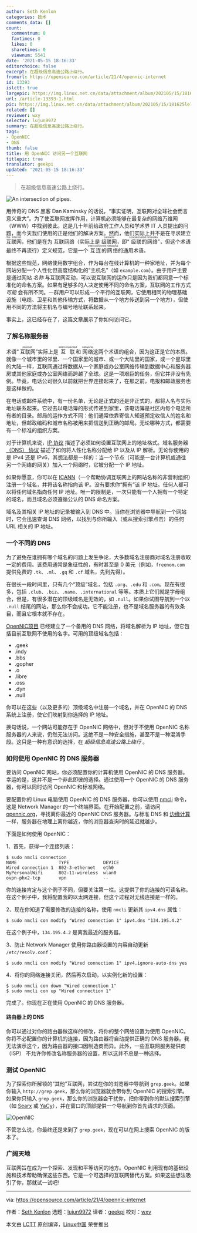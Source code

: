 ```yaml
---
author: Seth Kenlon
categories: 技术
comments_data: []
count:
  commentnum: 0
  favtimes: 0
  likes: 0
  sharetimes: 0
  viewnum: 5541
date: '2021-05-15 18:16:33'
editorchoice: false
excerpt: 在超级信息高速公路上绕行。
fromurl: https://opensource.com/article/21/4/opennic-internet
id: 13393
islctt: true
largepic: https://img.linux.net.cn/data/attachment/album/202105/15/181625le76l758lel653b5.jpg
url: /article-13393-1.html
pic: https://img.linux.net.cn/data/attachment/album/202105/15/181625le76l758lel653b5.jpg.thumb.jpg
related: []
reviewer: wxy
selector: lujun9972
summary: 在超级信息高速公路上绕行。
tags:
- OpenNIC
- DNS
thumb: false
title: 用 OpenNIC 访问另一个互联网
titlepic: true
translator: geekpi
updated: '2021-05-15 18:16:33'
---
```



> 
> 在超级信息高速公路上绕行。
> 
> 
> 


![](https://img.linux.net.cn/data/attachment/album/202105/15/181625le76l758lel653b5.jpg "An intersection of pipes.")


用传奇的 DNS 黑客 Dan Kaminsky 的话说，“事实证明，互联网对全球社会而言意义重大”。为了使互联网发挥作用，计算机必须能够在最复杂的网络万维网（WWW）中找到彼此。这是几十年前给政府工作人员和学术界 IT 人员提出的问题，而今天我们使用的正是他们的解决方案。然而，他们实际上并不是在寻求建立 <ruby> 互联网 <rt>  the Internet </rt></ruby>，他们是在为 <ruby> 互联网络</ruby>（实际上是 <ruby> 级联网 <rt>  catenets </rt></ruby>，即“<ruby> 级联的网络 <rt>  concatenated networks </rt></ruby>”，但这个术语最终不再流行）定义规范，它是一个<ruby> 互连的网络 <rt>  interconnected networks </rt></ruby>的通用术语。


根据这些规范，网络使用数字组合，作为每台在线计算机的一种家地址，并为每个网站分配一个人性化但高度结构化的“主机名”（如 `example.com`）。由于用户主要是通过网站 *名称* 与互联网互动，可以说互联网的运作只是因为我们都同意一个标准化的命名方案。如果有足够多的人决定使用不同的命名方案，互联网的工作方式 *可能* 会有所不同。一群用户可以形成一个平行的互联网，它使用相同的物理基础设施（电缆、卫星和其他传输方式，将数据从一个地方传送到另一个地方），但使用不同的方法将主机名与编号地址联系起来。


事实上，这已经存在了，这篇文章展示了你如何访问它。


### 了解名称服务器


术语“<ruby> 互联网 <rt>  internet </rt></ruby>”实际上是 <ruby> 互联 <rt>  interconnected </rt></ruby> 和 <ruby> 网络 <rt>  networks </rt></ruby> 这两个术语的组合，因为这正是它的本质。就像一个城市里的邻里、一个国家里的城市、或一个大陆里的国家，或一个星球里的大陆一样，互联网通过将数据从一个家庭或办公室网络传输到数据中心和服务器房或其他家庭或办公室网络而跨越了全球。这是一项艰巨的任务，但它并非没有先例。毕竟，电话公司很久以前就把世界连接起来了，在那之前，电报和邮政服务也是这样做的。


在电话或邮件系统中，有一份名单，无论是正式的还是非正式的，都将人名与实际地址联系起来。它过去以电话簿的形式传递到家里，该电话簿是社区内每个电话所有者的目录。邮局的运作方式不同：他们通常依靠寄信人知道预定收信人的姓名和地址，但邮政编码和城市名称被用来把信送到正确的邮局。无论哪种方式，都需要有一个标准的组织方案。


对于计算机来说，[IP 协议](https://tools.ietf.org/html/rfc791) 描述了必须如何设置互联网上的地址格式。域名服务器 [（DNS） 协议](https://tools.ietf.org/html/rfc1035) 描述了如何将人性化名称分配给 IP 以及从 IP 解析。无论你使用的是 IPv4 还是 IPv6，其想法都是一样的：当一个节点（可能是一台计算机或通往另一个网络的网关）加入一个网络时，它被分配一个 IP 地址。


如果你愿意，你可以在 [ICANN](https://www.icann.org/resources/pages/register-domain-name-2017-06-20-en)（一个帮助协调互联网上的网站名称的非营利组织）注册一个域名，并将该名称指向该 IP。没有要求你“拥有”该 IP 地址。任何人都可以将任何域名指向任何 IP 地址。唯一的限制是，一次只能有一个人拥有一个特定的域名，而且域名必须遵循公认的 DNS 命名方案。


域名及其相关 IP 地址的记录被输入到 DNS 中。当你在浏览器中导航到一个网站时，它会迅速查询 DNS 网络，以找到与你所输入（或从搜索引擎点击）的任何 URL 相关的 IP 地址。


### 一个不同的 DNS


为了避免在谁拥有哪个域名的问题上发生争论，大多数域名注册商对域名注册收取一定的费用。该费用通常是象征性的，有时甚至是 0 美元（例如，`freenom.com` 提供免费的 `.tk`、`.ml`、`.gq` 和 `.cf` 域名，先到先得）。


在很长一段时间里，只有几个“顶级”域名，包括 `.org`、`.edu` 和 `.com`。现在有很多，包括 `.club`、`.biz`、`.name`、`.international` 等等。本质上它们就是字母组合，但是，有很多潜在的顶级域名是无效的，如 `.null`。如果你试图导航到一个以 `.null` 结尾的网站，那么你不会成功。它不能注册，也不是域名服务器的有效条目，而且它根本就不存在。


[OpenNIC项目](http://opennic.org) 已经建立了一个备用的 DNS 网络，将域名解析为 IP 地址，但它包括目前互联网不使用的名字。可用的顶级域名包括：


* .geek
* .indy
* .bbs
* .gopher
* .o
* .libre
* .oss
* .dyn
* .null


你可以在这些（以及更多的）顶级域名中注册一个域名，并在 OpenNIC 的 DNS 系统上注册，使它们映射到你选择的 IP 地址。


换句话说，一个网站可能存在于 OpenNIC 网络中，但对于不使用 OpenNIC 名称服务器的人来说，仍然无法访问。这绝不是一种安全措施，甚至不是一种混淆手段。这只是一种有意识的选择，在 *超级信息高速公路上绕行* 。


### 如何使用 OpenNIC 的 DNS 服务器


要访问 OpenNIC 网站，你必须配置你的计算机使用 OpenNIC 的 DNS 服务器。幸运的是，这并不是一个非此即彼的选择。通过使用一个 OpenNIC 的 DNS 服务器，你可以同时访问 OpenNIC 和标准网络。


要配置你的 Linux 电脑使用 OpenNIC 的 DNS 服务器，你可以使用 [nmcli](https://opensource.com/article/20/7/nmcli) 命令，这是 Network Manager 的一个终端界面。在开始配置之前，请访问 [opennic.org](http://opennic.org)，寻找离你最近的 OpenNIC DNS 服务器。与标准 DNS 和 [边缘计算](https://opensource.com/article/17/9/what-edge-computing) 一样，服务器在地理上离你越近，你的浏览器查询时的延迟就越少。


下面是如何使用 OpenNIC：


1、首先，获得一个连接列表：



```
$ sudo nmcli connection
NAME                TYPE             DEVICE
Wired connection 1  802-3-ethernet   eth0
MyPersonalWifi      802-11-wireless  wlan0
ovpn-phx2-tcp       vpn              --

```

你的连接肯定与这个例子不同，但要关注第一栏。这提供了你的连接的可读名称。在这个例子中，我将配置我的以太网连接，但这个过程对无线连接是一样的。


2、现在你知道了需要修改的连接的名称，使用 `nmcli` 更新其 `ipv4.dns` 属性：



```
$ sudo nmcli con modify "Wired connection 1" ipv4.dns "134.195.4.2"

```

在这个例子中，`134.195.4.2` 是离我最近的服务器。


3、防止 Network Manager 使用你路由器设置的内容自动更新 `/etc/resolv.conf`：



```
$ sudo nmcli con modify "Wired connection 1" ipv4.ignore-auto-dns yes

```

4、将你的网络连接关闭，然后再次启动，以实例化新的设置：



```
$ sudo nmcli con down "Wired connection 1"
$ sudo nmcli con up "Wired connection 1"

```

完成了。你现在正在使用 OpenNIC 的 DNS 服务器。


#### 路由器上的 DNS


你可以通过对你的路由器做这样的修改，将你的整个网络设置为使用 OpenNIC。你将不必配置你的计算机的连接，因为路由器将自动提供正确的 DNS 服务器。我无法演示这个，因为路由器的接口因制造商而异。此外，一些互联网服务提供商 （ISP） 不允许你修改名称服务器的设置，所以这并不总是一种选择。


### 测试 OpenNIC


为了探索你所解锁的“其他”互联网，尝试在你的浏览器中导航到 `grep.geek`。如果你输入 `http://grep.geek`，那么你的浏览器就会带你到 OpenNIC 的搜索引擎。如果你只输入 `grep.geek`，那么你的浏览器会干扰你，把你带到你的默认搜索引擎（如 [Searx](http://searx.me) 或 [YaCy](https://opensource.com/article/20/2/open-source-search-engine)），并在窗口的顶部提供一个导航到你首先请求的页面。


![OpenNIC](https://img.linux.net.cn/data/attachment/album/202105/15/181634hf8lc7pbrjsalj3a.jpg "OpenNIC")


不管怎么说，你最终还是来到了 `grep.geek`，现在可以在网上搜索 OpenNIC 的版本了。


### 广阔天地


互联网旨在成为一个探索、发现和平等访问的地方。OpenNIC 利用现有的基础设施和技术帮助确保这些东西。它是一个可选择的互联网替代方案。如果这些想法吸引了你，那就试一试吧!




---


via: <https://opensource.com/article/21/4/opennic-internet>


作者：[Seth Kenlon](https://opensource.com/users/seth) 选题：[lujun9972](https://github.com/lujun9972) 译者：[geekpi](https://github.com/geekpi) 校对：[wxy](https://github.com/wxy)


本文由 [LCTT](https://github.com/LCTT/TranslateProject) 原创编译，[Linux中国](https://linux.cn/) 荣誉推出